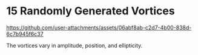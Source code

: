 # 15 Randomly Generated Vortices

https://github.com/user-attachments/assets/06abf8ab-c2d7-4b00-838d-6c7b945f6c37

The vortices vary in amplitude, position, and ellipticity.
